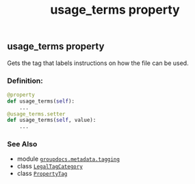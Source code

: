 ﻿---
title: usage_terms property
second_title: GroupDocs.Metadata for Python via .NET API References
description: 
type: docs
url: /python-net/groupdocs.metadata.tagging/legaltagcategory/usage_terms/
is_root: false
weight: 50
---

## usage_terms property


Gets the tag that labels instructions on how the file can be used.
### Definition:
```python
@property
def usage_terms(self):
    ...
@usage_terms.setter
def usage_terms(self, value):
    ...
```

### See Also
* module [`groupdocs.metadata.tagging`](../../)
* class [`LegalTagCategory`](/metadata/python-net/groupdocs.metadata.tagging/legaltagcategory)
* class [`PropertyTag`](/metadata/python-net/groupdocs.metadata.tagging/propertytag)
